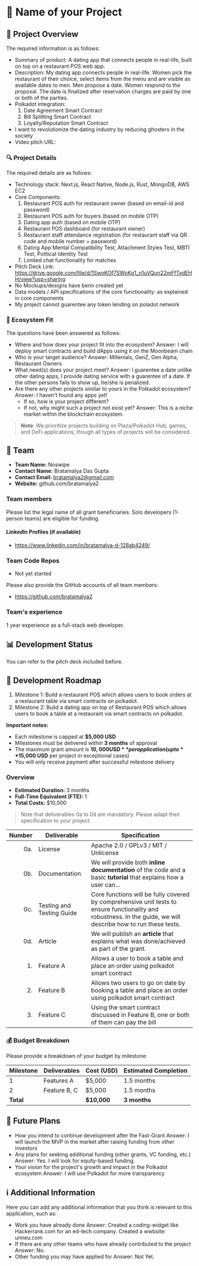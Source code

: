 # 📝 Name of your Project

## 🌟 Project Overview

The required information is as follows:

- Summary of product: A dating app that connects people in real-life, built on top on a restaurant POS web app.
- Description: My dating app connects people in real-life. Women pick the restaurant of their choice, select items from the menu and are visible as available dates to men. Men propose a date. Women respond to the proposal. The date is finalized after reservation charges are paid by one or both of the parties.
- Polkadot integration: 
    1. Date Agreement Smart Contract
    2. Bill Splitting Smart Contract
    3. Loyalty/Reputation Smart Contract
- I want to revolutionize the dating industry by reducing ghosters in the society
- Video pitch URL: 

### 🔍 Project Details

The required details are as follows:

- Technology stack: Next.js, React Native, Node.js, Rust, MongoDB, AWS EC2
- Core Components:
    1. Restaurant POS auth for restaurant owner (based on email-id and password)
    2. Restaurant POS auth for buyers (based on mobile OTP)
    3. Dating app auth (based on mobile OTP)
    4. Restaurant POS dashboard (for restaurant owner)
    5. Restaurant staff attendance registration (for restaurant staff via QR code and mobile number + password)
    6. Dating App Mental Compatibility Test, Attachment Styles Test, MBTI Test, Political Identity Test
    7. Limited chat functionality for matches
- Pitch Deck Link: https://drive.google.com/file/d/1SwoKOf7SWoKg1_n1uVQun22mFfTxdEHH/view?usp=sharing
- No Mockups/designs have benn created yet
- Data models / API specifications of the core functionality: as explained in core components
- My project cannot guarentee any token lending on poladot network

### 🧩 Ecosystem Fit

The questions have been answered as follows:

- Where and how does your project fit into the ecosystem?
    Answer: I will deploy smart contracts and build dApps using it on the Moonbeam chain
- Who is your target audience?
    Answer: Millenials, GenZ, Gen Alpha, Restaurant Owners
- What need(s) does your project meet?
    Answer: I guarentee a date unlike other dating apps, I provide dating service with a guarentee of a date. If the other persons fails to show up, he/she is penalized.
- Are there any other projects similar to yours in the Polkadot ecosystem?
    Answer: I haven't found any apps yet!
  - If so, how is your project different?
  - If not, why might such a project not exist yet?
    Answer: This is a niche market within the blockchain ecosystem.

> **Note**: We prioritize projects building on Plaza/Polkadot Hub, games, and DeFi applications, though all types of projects will be considered.

## 👥 Team

- **Team Name:** Noswipe
- **Contact Name:** Bratamalya Das Gupta
- **Contact Email:** bratamalya2@gmail.com
- **Website:** github.com/bratamalya2

### Team members

Please list the legal name of all grant beneficiaries. Solo developers (1-person teams) are eligible for funding.

#### LinkedIn Profiles (if available)

- https://www.linkedin.com/in/bratamalya-d-128ab4249/

### Team Code Repos

- Not yet started

Please also provide the GitHub accounts of all team members:

- https://github.com/bratamalya2

### Team's experience

1 year experience as a full-stack web developer.

## 📊 Development Status

You can refer to the pitch deck included before.

## 📅 Development Roadmap

  1. Milestone 1: Build a restaurant POS which allows users to book orders at a restaurant table via smart contracts on polkadot.
  2. Milestone 2: Build a dating app on top of Restaurant POS which allows users to book a table at a restaurant via smart contracts on polkadot.

**Important notes:**
- Each milestone is capped at **$5,000 USD**
- Milestones must be delivered within **3 months** of approval
- The maximum grant amount is **$10,000 USD** per application (up to **$15,000 USD** per project in exceptional cases)
- You will only receive payment after successful milestone delivery

### Overview

- **Estimated Duration:** 3 months
- **Full-Time Equivalent (FTE):**  1
- **Total Costs:** $10,000

> Note that deliverables 0a to 0d are mandatory. Please adapt their specification to your project.

| Number | Deliverable | Specification |
| -----: | ----------- | ------------- |
| 0a. | License | Apache 2.0 / GPLv3 / MIT / Unlicense |
| 0b. | Documentation | We will provide both **inline documentation** of the code and a basic **tutorial** that explains how a user can... |
| 0c. | Testing and Testing Guide | Core functions will be fully covered by comprehensive unit tests to ensure functionality and robustness. In the guide, we will describe how to run these tests. |
| 0d. | Article | We will publish an **article** that explains what was done/achieved as part of the grant. |
| 1. | Feature A | Allows a user to book a table and place an order using polkadot smart contract |
| 2. | Feature B | Allows two users to go on date by booking a table and place an order using polkadot smart contract |
| 3. | Feature C | Using the smart contract discussed in Feature B, one or both of them can pay the bill |

### 💰 Budget Breakdown

Please provide a breakdown of your budget by milestone:

| Milestone | Deliverables | Cost (USD) | Estimated Completion |
| --- | --- | --- | --- |
| 1 | Features A | $5,000 | 1.5 months |
| 2 | Feature B, C | $5,000 | 1.5 months |
| **Total** | | **$10,000** | **3 months** |

## 🔮 Future Plans

- How you intend to continue development after the Fast-Grant
    Answer: I will launch the MVP in the market after raising funding from other investors
- Any plans for seeking additional funding (other grants, VC funding, etc.)
    Answer: Yes. I will look for equity-based funding.
- Your vision for the project's growth and impact in the Polkadot ecosystem
    Answer: I will use Polkadot for more transparency

## ℹ️ Additional Information

Here you can add any additional information that you think is relevant to this application, such as:

- Work you have already done
    Answer: Created a coding-widget like Hackerrank.com for an ed-tech company. Created a wwbsite: unneu.com
- If there are any other teams who have already contributed to the project
    Answer: No.
- Other funding you may have applied for
    Answer: Not Yet.
